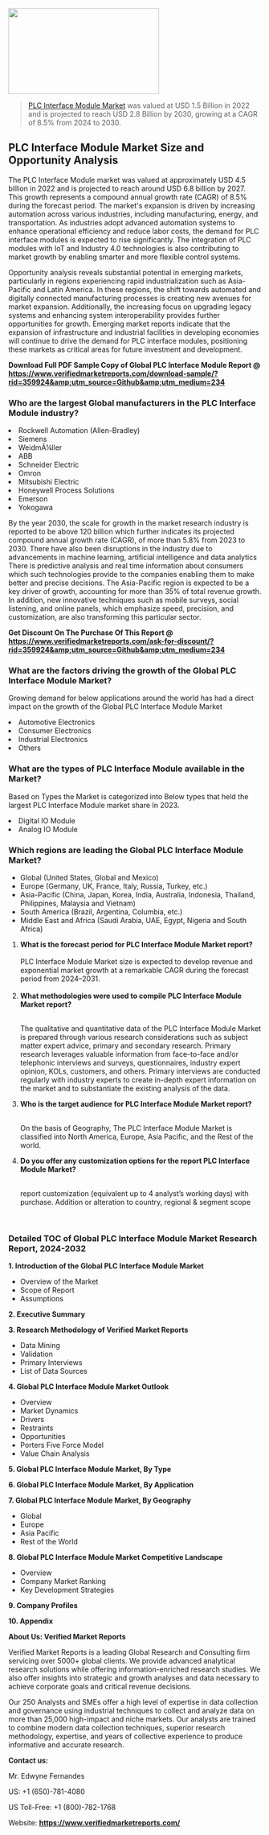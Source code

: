 
<img src="https://ffe5etoiles.com/wp-content/uploads/2024/12/MST1-300x171.png" alt="" width="300" height="171" class="alignnone size-medium wp-image-20088" /><blockquote><p><p><a href="https://www.verifiedmarketreports.com/download-sample/?rid=359924&utm_source=Github&utm_medium=234" target="_blank">PLC Interface Module Market</a> was valued at USD 1.5 Billion in 2022 and is projected to reach USD 2.8 Billion by 2030, growing at a CAGR of 8.5% from 2024 to 2030.</p></blockquote><p><h2>PLC Interface Module Market Size and Opportunity Analysis</h2><p>The PLC Interface Module market was valued at approximately USD 4.5 billion in 2022 and is projected to reach around USD 6.8 billion by 2027. This growth represents a compound annual growth rate (CAGR) of 8.5% during the forecast period. The market's expansion is driven by increasing automation across various industries, including manufacturing, energy, and transportation. As industries adopt advanced automation systems to enhance operational efficiency and reduce labor costs, the demand for PLC interface modules is expected to rise significantly. The integration of PLC modules with IoT and Industry 4.0 technologies is also contributing to market growth by enabling smarter and more flexible control systems.</p><p>Opportunity analysis reveals substantial potential in emerging markets, particularly in regions experiencing rapid industrialization such as Asia-Pacific and Latin America. In these regions, the shift towards automated and digitally connected manufacturing processes is creating new avenues for market expansion. Additionally, the increasing focus on upgrading legacy systems and enhancing system interoperability provides further opportunities for growth. Emerging market reports indicate that the expansion of infrastructure and industrial facilities in developing economies will continue to drive the demand for PLC interface modules, positioning these markets as critical areas for future investment and development.</p></p><p class=""><strong>Download Full PDF Sample Copy of Global PLC Interface Module Report @ <a href="https://www.verifiedmarketreports.com/download-sample/?rid=359924&amp;utm_source=Github&amp;utm_medium=234" target="_blank">https://www.verifiedmarketreports.com/download-sample/?rid=359924&amp;utm_source=Github&amp;utm_medium=234</a></strong></p><h3 id="" class="">Who are the largest Global manufacturers in the PLC Interface Module industry?</h3><p><li>Rockwell Automation (Allen-Bradley)</li><li> Siemens</li><li> WeidmÃ¼ller</li><li> ABB</li><li> Schneider Electric</li><li> Omron</li><li> Mitsubishi Electric</li><li> Honeywell Process Solutions</li><li> Emerson</li><li> Yokogawa</li></p><div class=""><div class="" dir="" data-message-author-role="" data-message-id="" data-message-model-slug=""><div class=""><div class=""><div class=""><div class="" dir="" data-message-author-role="" data-message-id="" data-message-model-slug=""><div class=""><div class=""><p>By the year 2030, the scale for growth in the market research industry is reported to be above 120 billion which further indicates its projected compound annual growth rate (CAGR), of more than 5.8% from 2023 to 2030. There have also been disruptions in the industry due to advancements in machine learning, artificial intelligence and data analytics There is predictive analysis and real time information about consumers which such technologies provide to the companies enabling them to make better and precise decisions. The Asia-Pacific region is expected to be a key driver of growth, accounting for more than 35% of total revenue growth. In addition, new innovative techniques such as mobile surveys, social listening, and online panels, which emphasize speed, precision, and customization, are also transforming this particular sector.</p><p><strong>Get Discount On The Purchase Of This Report @&nbsp; <a href="https://www.verifiedmarketreports.com/ask-for-discount/?rid=359924&amp;utm_source=Github&amp;utm_medium=234" target="_blank">https://www.verifiedmarketreports.com/ask-for-discount/?rid=359924&amp;utm_source=Github&amp;utm_medium=234</a></strong></p></div></div></div></div></div></div></div></div><h3 id="" class="">What are the factors driving the growth of the Global PLC Interface Module Market?</h3><p id="" class="">Growing demand for below applications around the world has had a direct impact on the growth of the Global PLC Interface Module Market</p><p id="" class=""><li>Automotive Electronics</li><li> Consumer Electronics</li><li> Industrial Electronics</li><li> Others</li></p><h3 id="" class="">What are the types of PLC Interface Module available in the Market?</h3><p id="" class="">Based on Types the Market is categorized into Below types that held the largest PLC Interface Module market share In 2023.</p><p id="" class=""><li>Digital IO Module</li><li> Analog IO Module</li></p><h3 id="" class="">Which regions are leading the Global PLC Interface Module Market?</h3><ul><li>Global (United States, Global and Mexico)</li><li>Europe (Germany, UK, France, Italy, Russia, Turkey, etc.)</li><li>Asia-Pacific (China, Japan, Korea, India, Australia, Indonesia, Thailand, Philippines, Malaysia and Vietnam)</li><li>South America (Brazil, Argentina, Columbia, etc.)</li><li>Middle East and Africa (Saudi Arabia, UAE, Egypt, Nigeria and South Africa)</li></ul><p><ol><li><strong>What is the forecast period for PLC Interface Module Market report?<br /></strong><br /><span data-sheets-root="1" data-sheets-value="{&quot;1&quot;:2,&quot;2&quot;:&quot;XXXX size is expected to develop revenue and exponential market growth at a remarkable CAGR during the forecast period from 2024&ndash;2030.&quot;}" data-sheets-userformat="{&quot;2&quot;:12674,&quot;4&quot;:{&quot;1&quot;:2,&quot;2&quot;:16776960},&quot;10&quot;:2,&quot;11&quot;:0,&quot;15&quot;:&quot;Arial&quot;,&quot;16&quot;:12}">PLC Interface Module Market size is expected to develop revenue and exponential market growth at a remarkable CAGR during the forecast period from 2024&ndash;2031.</span><br /><br /></li><li><strong>What methodologies were used to compile PLC Interface Module Market report?<br /><br /></strong><p>The qualitative and quantitative data of the&nbsp;PLC Interface Module Market is prepared through various research considerations such as subject matter expert advice, primary and secondary research. Primary research leverages valuable information from face-to-face and/or telephonic interviews and surveys, questionnaires, industry expert opinion, KOLs, customers, and others. Primary interviews are conducted regularly with industry experts to create in-depth expert information on the market and to substantiate the existing analysis of the data.&nbsp;</p></li><li><strong>Who is the target audience for PLC Interface Module Market report?<br /><br /></strong><p>On the basis of Geography, The&nbsp;PLC Interface Module Market is classified into North America, Europe, Asia Pacific, and the Rest of the world.</p></li><li><strong>Do you offer any customization options for the report PLC Interface Module Market?<br /><br /></strong><p>report customization (equivalent up to 4 analyst&rsquo;s working days) with purchase. Addition or alteration to country, regional &amp; segment scope</p><p>&nbsp;</p></li></ol></p><h3 id="" class="">Detailed TOC of Global PLC Interface Module Market Research Report, 2024-2032</h3><p id="" class=""><strong>1. Introduction of the Global PLC Interface Module Market</strong></p><ul><li>Overview of the Market</li><li>Scope of Report</li><li>Assumptions</li></ul><p id="" class=""><strong>2. Executive Summary</strong></p><p id="" class=""><strong>3. Research Methodology of&nbsp;Verified Market Reports</strong></p><ul><li>Data Mining</li><li>Validation</li><li>Primary Interviews</li><li>List of Data Sources</li></ul><p id="" class=""><strong>4. Global PLC Interface Module Market Outlook</strong></p><ul><li>Overview</li><li>Market Dynamics</li><li>Drivers</li><li>Restraints</li><li>Opportunities</li><li>Porters Five Force Model</li><li>Value Chain Analysis</li></ul><p id="" class=""><strong>5. Global PLC Interface Module Market, By&nbsp;Type</strong></p><p id="" class=""><strong>6. Global PLC Interface Module Market, By Application</strong></p><p id="" class=""><strong>7. Global PLC Interface Module Market, By Geography</strong></p><ul><li>Global</li><li>Europe</li><li>Asia Pacific</li><li>Rest of the World</li></ul><p id="" class=""><strong>8. Global PLC Interface Module Market Competitive Landscape</strong></p><ul><li>Overview</li><li>Company Market Ranking</li><li>Key Development Strategies</li></ul><p id="" class=""><strong>9. Company Profiles</strong></p><p id="" class=""><strong>10. Appendix</strong></p><p id="" class=""><strong>About Us: Verified Market Reports</strong></p><p id="" class="">Verified Market Reports is a leading Global Research and Consulting firm servicing over 5000+ global clients. We provide advanced analytical research solutions while offering information-enriched research studies. We also offer insights into strategic and growth analyses and data necessary to achieve corporate goals and critical revenue decisions.</p><p id="" class="">Our 250 Analysts and SMEs offer a high level of expertise in data collection and governance using industrial techniques to collect and analyze data on more than 25,000 high-impact and niche markets. Our analysts are trained to combine modern data collection techniques, superior research methodology, expertise, and years of collective experience to produce informative and accurate research.</p><p id="" class=""><strong>Contact us:</strong></p><p id="" class="">Mr. Edwyne Fernandes</p><p id="" class="">US: +1 (650)-781-4080</p><p id="" class="">US Toll-Free: +1 (800)-782-1768</p><p id="" class="">Website: <a target="" data-test-app-aware-link=""><strong>https://www.verifiedmarketreports.com/</strong></a></p>
